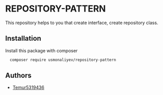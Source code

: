 
# REPOSITORY-PATTERN
This repository helps to you that create interface, create repository class.


## Installation

Install this package with composer

```bash
  composer require usmonaliyev/repository-pattern
```
    
## Authors

- [Temur5319436](https://www.github.com/Temur5319436)
